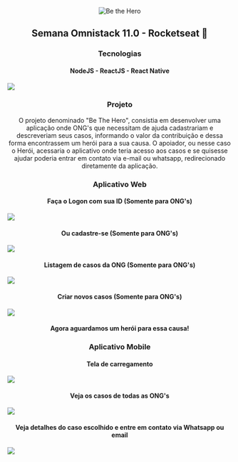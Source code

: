 <p align="center">
<img alt="Be the Hero" src="frontend/src/assets/logo.svg"/>
</p>
<h2 align="center">Semana Omnistack 11.0 - Rocketseat 🚀</h2>
<h3 align="center">Tecnologias</h3>
<h4 align="center">NodeJS - ReactJS - React Native</h4>
<img src="/app.png">
<h3 align="center">Projeto</h3>
<p align="center">O projeto denominado "Be The Hero", consistia em desenvolver uma aplicação onde ONG's que necessitam de ajuda cadastrariam e descreveriam seus casos, informando o valor da contribuição e dessa forma encontrassem um herói para a sua causa. O apoiador, ou nesse caso o Herói,  acessaria o aplicativo onde teria acesso aos casos e se quisesse ajudar poderia entrar em contato via e-mail ou  whatsapp, redirecionado diretamente da aplicação.
</p>
<h3 align="center">Aplicativo Web</h3>
<h4 align="center">Faça o Logon com sua ID (Somente para ONG's)</h4>
<img src="/logon.png">
<h4 align="center">Ou cadastre-se (Somente para ONG's)</h4>
<img src="/cadastro.png">
<h4 align="center">Listagem de casos da ONG (Somente para ONG's)</h4>
<img src="/casos_da_ong.png">
<h4 align="center">Criar novos casos (Somente para ONG's)</h4>
<img src="/novo_caso.png">
<h4 align="center">Agora aguardamos um herói para essa causa!</h4>

<h3 align="center">Aplicativo Mobile</h3>
<h4 align="center">Tela de carregamento</h4>
<img src="/carregamento_mobile.png">
<h4 align="center">Veja os casos de todas as ONG's</h4>
<img src="/inicial_mobile.png">
<h4 align="center">Veja detalhes do caso escolhido e entre em contato via Whatsapp ou email</h4>
<img src="/detalhes_mobile.png">
